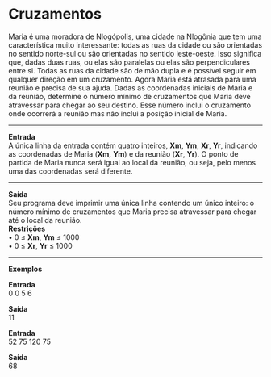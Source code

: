 # **Cruzamentos**

Maria é uma moradora de Nlogópolis, uma cidade na Nlogônia que tem uma característica muito interessante: todas as ruas da cidade ou são orientadas no sentido norte-sul ou são orientadas no sentido leste-oeste. Isso significa que, dadas duas ruas, ou elas são paralelas ou elas são perpendiculares entre si.
Todas as ruas da cidade são de mão dupla e é possível seguir em qualquer direção em um cruzamento.
Agora Maria está atrasada para uma reunião e precisa de sua ajuda. Dadas as coordenadas iniciais de Maria e da reunião, determine o número mínimo de cruzamentos que Maria deve atravessar para chegar ao seu destino. Esse número inclui o cruzamento onde ocorrerá a reunião mas não inclui a posição inicial de Maria. <br>
****

****Entrada**** <br>
A única linha da entrada contém quatro inteiros, **Xm**, **Ym**, **Xr**, **Yr**, indicando as coordenadas de Maria (**Xm**, **Ym**) e da reunião (**Xr**, **Yr**). O ponto de partida de Maria nunca será igual ao local da reunião, ou seja, pelo menos uma das coordenadas será diferente. <br>
****

**Saída** <br>
Seu programa deve imprimir uma única linha contendo um único inteiro: o número mínimo de cruzamentos que Maria precisa atravessar para chegar até o local da reunião. <br>
**Restrições** <br>
• 0 ≤ **Xm**, **Ym** ≤ 1000 <br>
• 0 ≤ **Xr**, **Yr** ≤ 1000 <br>
****

**Exemplos** <br>

**Entrada** <br>
0 0 5 6 <br>

**Saída** <br>
11 <br>

**Entrada** <br>
52 75 120 75 <br>

**Saída** <br>
68